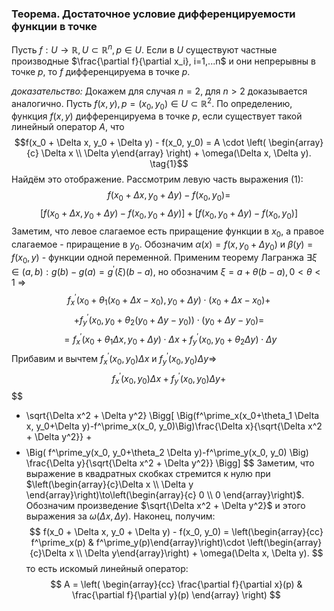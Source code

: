 ### Теорема. Достаточное условие дифференцируемости функции в точке
Пусть $f: U \to \mathbb{R}, U \subset \mathbb{R}^n, p\in U$.
Если в $U$ существуют частные производные $\frac{\partial f}{\partial x_i}, i=1,...n$ и они непрерывны в точке $p$, то $f$ дифференцируема в точке $p$.

*доказательство:*
Докажем для случая $n=2$, для $n \gt 2$ доказывается аналогично.
Пусть $f(x, y), p=(x_0, y_0)\in U \subset \mathbb{R}^2$.
По определению, функция $f(x, y)$ дифференцируема в точке $p$, если существует такой линейный оператор $A$, что $$f(x_0 + \Delta x, y_0 + \Delta y) - f(x_0, y_0) = A \cdot \left( \begin{array}{c} \Delta x \\ \Delta y\end{array} \right) + \omega(\Delta x, \Delta y). \tag{1}$$Найдём это отображение. Рассмотрим левую часть выражения $(1)$:
$$f(x_0 + \Delta x, y_0 + \Delta y) - f(x_0, y_0) =$$
$$ \Big[f(x_0 + \Delta x, y_0 + \Delta y) - f(x_0, y_0 + \Delta y)\Big] + \Big[f(x_0, y_0 + \Delta y) - f(x_0, y_0)\Big]$$
Заметим, что левое слагаемое есть приращение функции в $x_0$, а правое слагаемое - приращение в $y_0$.
Обозначим $\alpha (x) = f(x, y_0 + \Delta y_0)$ и $\beta (y) = f(x_0, y)$ - функции одной переменной. Применим теорему Лагранжа $\exists \xi \in (a, b): g(b)-g(a)=g^\prime (\xi)(b-a)$, но обозначим $\xi = a + \theta(b-a), 0 \lt \theta \lt 1$ $\Rightarrow$
$$
f^\prime_x(x_0+\theta_1(x_0 + \Delta x - x_0), y_0+\Delta y)
\cdot
(x_0 + \Delta x - x_0) +
$$$$
+
f^\prime_y(x_0, y_0 +\theta_2(y_0+\Delta y - y_0))
\cdot
(y_0+\Delta y - y_0) =
$$
$$
= f^\prime_x(x_0+\theta_1\Delta x, y_0+\Delta y)\cdot\Delta x + f^\prime_y(x_0, y_0+\theta_2 \Delta y)\cdot\Delta y
$$
Прибавим и вычтем $f^\prime_x(x_0, y_0)\Delta x$ и $f^\prime_y(x_0, y_0) \Delta y \Rightarrow$
$$
f^\prime_x(x_0, y_0)\Delta x + f^\prime_y(x_0, y_0) \Delta y +
$$
$$
+ \sqrt{\Delta x^2 + \Delta y^2} \Bigg[
\Big(f^\prime_x(x_0+\theta_1 \Delta x, y_0+\Delta y)-f^\prime_x(x_0, y_0)\Big)\frac{\Delta x}{\sqrt{\Delta x^2 + \Delta y^2}} +
$$
$$
+ \Big(
f^\prime_y(x_0, y_0+\theta_2 \Delta y)-f^\prime_y(x_0, y_0)
\Big) \frac{\Delta y}{\sqrt{\Delta x^2 + \Delta y^2}}
\Bigg]
$$
Заметим, что выражение в квадратных скобках стремится к нулю при $\left(\begin{array}{c}\Delta x \\ \Delta y \end{array}\right)\to\left(\begin{array}{c} 0 \\ 0 \end{array}\right)$. Обозначим произведение $\sqrt{\Delta x^2 + \Delta y^2}$  и этого выражения за $\omega (\Delta x, \Delta y)$. Наконец, получим:
$$
f(x_0 + \Delta x, y_0 + \Delta y) - f(x_0, y_0)
=
\left(\begin{array}{cc} f^\prime_x(p) & f^\prime_y(p)\end{array}\right)\cdot \left(\begin{array}{c}\Delta x \\ \Delta y\end{array}\right) + \omega(\Delta x, \Delta y).
$$
то есть искомый линейный оператор: 
$$
A = \left(
\begin{array}{cc}
\frac{\partial f}{\partial x}(p) & \frac{\partial f}{\partial y}(p)
\end{array}
\right)
$$
